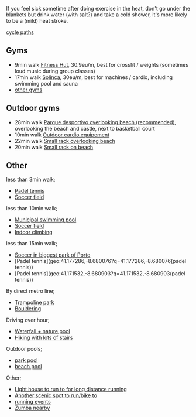 
If you feel sick sometime after doing exercise in the heat,
don't go under the blankets but drink water (with salt?) and take a cold shower,
it's more likely to be a (mild) heat stroke.

[cycle paths](https://www.cyclosm.org/#map=14/41.1755/-8.6447/cyclosm)

## Gyms
- 9min walk [Fitness Hut](geo:41.178499,-8.681223?q=41.178499,-8.681223(Fitness+Hut+Matosinhos)), 30.9eu/m, best for crossfit / weights (sometimes loud music during group classes)
- 17min walk [Solinca](geo:41.176813,-8.686972?q=41.176813,-8.686972(Solinca+Matosinhos)), 30eu/m, best for machines / cardio, including swimming pool and sauna
- [other gyms](https://ginasios.fitness/pt/z/77871-matosinhos/)


## Outdoor gyms
- 28min walk [Parque desportivo overlooking beach (recommended)](geo:41.169273,-8.689003?q=41.169273,-8.689003(Parque+Desportivo+Castelo+do+Queijo)), overlooking the beach and castle, next to basketball court
- 10min walk [Outdoor cardio equipement](geo:41.179220,-8.669323?q=41.179220,-8.669323(outdoor+cardio))
- 22min walk [Small rack overlooking beach](https://calisthenics-parks.com/spots/18575-pt-ginasio-ao-ar-livre-ribeira-da-riguinha-e-carcavelos)
- 20min walk [Small rack on beach](https://calisthenics-parks.com/spots/18562-pt-parque-calistenia-outdoor-gym-praia-do-titan)

## Other
less than 3min walk;
- [Padel tennis](geo:41.180575,-8.676550?q=41.180575,-8.676550(Quinta+Monserrate+Tennis))
- [Soccer field](geo:41.181351,-8.674044?q=41.181351,-8.674044(soccer+field))

less than 10min walk;
- [Municipal swimming pool](geo:41.183495,-8.678614?q=41.183495,-8.678614(indoor+swimming+pool))
- [Soccer field](geo:41.181575,-8.672475?q=41.181575,-8.672475(soccer+field))
- [Indoor climbing](geo:41.178929,-8.682243?q=41.178929,-8.682243(Proa+Climbing+Center))

less than 15min walk;
- [Soccer in biggest park of Porto](geo:41.169851,-8.678648?q=41.169851,-8.678648(Bola+Parque+Cidade))
- [Padel tennis](geo:41.177286,-8.680076?q=41.177286,-8.680076(padel tennis))
- [Padel tennis](geo:41.171532,-8.680903?q=41.171532,-8.680903(padel tennis))

By direct metro line;
- [Trampoline park](geo:41.1758863,-8.6467817?q=41.1758863,-8.6467817(Jumpers+Trampolim+Parque+Porto))
- [Bouldering](geo:41.154405,-8.587163?q=41.154405,-8.587163(Sao+Rock+Climbing))

Driving over hour;
- [Waterfall + nature pool](geo:41.7970735,-8.7538855?q=41.7970735,-8.7538855(Cascata+do+Pincho))
- [Hiking with lots of stairs](geo:40.952982,-8.1771584?q=40.952982,-8.1771584(Passadi%C3%A7os+do+Paiva+Trailhead+Areinho))

Outdoor pools;
- [park pool](geo:41.1968578,-8.687227?q=41.1968578,-8.687227(Piscina+da+Quinta+da+Concei%C3%A7%C3%A3o))
- [beach pool](geo:41.192875,-8.707156?q=41.192875,-8.707156(Piscina+das+Mar%C3%A9s))


Other;
- [Light house to run to for long distance running](geo:41.145432,-8.678698?q=41.145432,-8.678698(Farolim+da+Barra+do+Douro))
- [Another scenic spot to run/bike to](geo:41.203510,-8.716098?q=41.203510,-8.716098(Capela+da+Boa+Nova))
- [running events](https://eventsport.pt/)
- [Zumba nearby](https://www.zumba.com/en-US/class_detail/index/e16a01b0-860d-488a-b6eb-8b8a578789b6)

